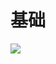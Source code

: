 # 基础

![](https://raw.githubusercontent.com/ZanderZhao/images/master/img2019/20191106080538.png)



